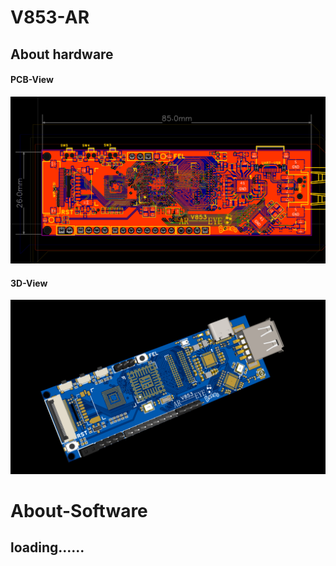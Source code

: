 # V853-AR
## About hardware
#### PCB-View
![image](https://github.com/fffdee/V853-AR/blob/master/IMG/1.png)

#### 3D-View
![image](https://github.com/fffdee/V853-AR/blob/master/IMG/2.png)

# About-Software
## loading......
